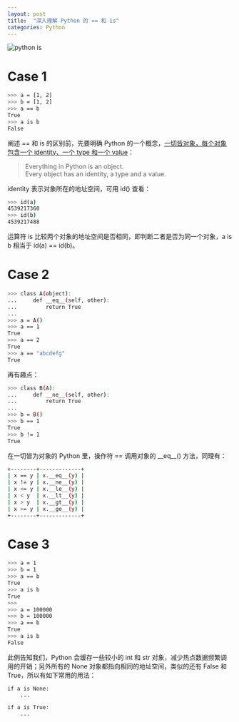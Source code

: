 ```yaml
---
layout: post
title:  "深入理解 Python 的 == 和 is"
categories: Python
---
```


![python is](http://wsfdl.oss-cn-qingdao.aliyuncs.com/pythonis%3D%3D.png)

# Case 1

~~~ bash
>>> a = [1, 2]
>>> b = [1, 2]
>>> a == b
True
>>> a is b
False
~~~

阐述 == 和 is 的区别前，先要明确 Python 的一个概念，[一切皆对象，每个对象包含一个 identity、一个 type 和一个 value](https://docs.python.org/2/reference/datamodel.html#objects-values-and-types)：

> Everything in Python is an object.    
> Every object has an identity, a type and a value.

identity 表示对象所在的地址空间，可用 id() 查看：

~~~ bash
>>> id(a)
4539217360
>>> id(b)
4539217488
~~~

运算符 is 比较两个对象的地址空间是否相同，即判断二者是否为同一个对象，a is b 相当于 id(a) == id(b)。

# Case 2

~~~ bash
>>> class A(object):
...     def __eq__(self, other):
...         return True
...
>>> a = A()
>>> a == 1
True
>>> a == 2
True
>>> a == "abcdefg"
True
~~~

再有趣点：

~~~ bash
>>> class B(A):
...     def __ne__(self, other):
...         return True
...
>>> b = B()
>>> b == 1
True
>>> b != 1
True
~~~

在一切皆为对象的 Python 里，操作符 == 调用对象的 \_\_eq\_\_() 方法，同理有：

~~~ bash
+--------+-------------+
| x == y | x.__eq__(y) |
| x != y | x.__ne__(y) |
| x <= y | x.__le__(y) |
| x < y  | x.__lt__(y) |
| x > y  | x.__gt__(y) |
| x >= y | x.__ge__(y) |
+--------+-------------+
~~~

# Case 3

~~~ bash
>>> a = 1
>>> b = 1
>>> a == b
True
>>> a is b
True
>>>
>>> a = 100000
>>> b = 100000
>>> a == b
True
>>> a is b
False
~~~

此例告知我们，Python 会缓存一些较小的 int 和 str 对象，减少热点数据频繁调用的开销；另外所有的 None 对象都指向相同的地址空间，类似的还有 False 和 True，所以有如下常用的用法：

~~~
if a is None:
    ...

if a is True:
    ...
~~~
